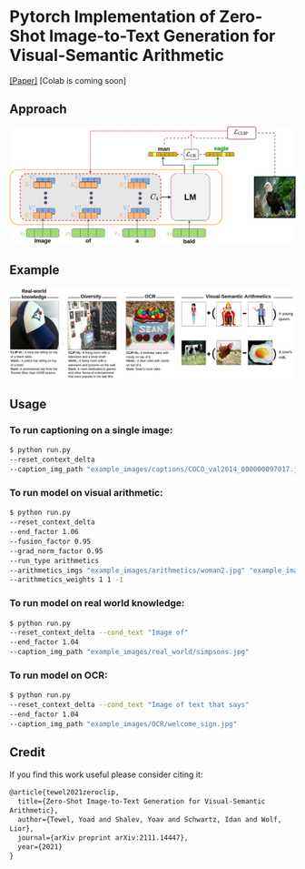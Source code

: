 # Pytorch Implementation of Zero-Shot Image-to-Text Generation for Visual-Semantic Arithmetic
[[Paper]](https://arxiv.org/abs/2111.14447) [Colab is coming soon]

## Approach
![](git_images/Architecture.jpg)

## Example
![](git_images/teaser.jpg)

## Usage

### To run captioning on a single image:

```bash
$ python run.py 
--reset_context_delta
--caption_img_path "example_images/captions/COCO_val2014_000000097017.jpg"
```

### To run model on visual arithmetic:

```bash
$ python run.py 
--reset_context_delta
--end_factor 1.06
--fusion_factor 0.95
--grad_norm_factor 0.95
--run_type arithmetics
--arithmetics_imgs "example_images/arithmetics/woman2.jpg" "example_images/arithmetics/king2.jpg" "example_images/arithmetics/man2.jpg"
--arithmetics_weights 1 1 -1
```

### To run model on real world knowledge:

```bash
$ python run.py
--reset_context_delta --cond_text "Image of" 
--end_factor 1.04 
--caption_img_path "example_images/real_world/simpsons.jpg"
```

### To run model on OCR:

```bash
$ python run.py
--reset_context_delta --cond_text "Image of text that says" 
--end_factor 1.04 
--caption_img_path "example_images/OCR/welcome_sign.jpg"
```

## Credit
If you find this work useful please consider citing it:
```
@article{tewel2021zeroclip,
  title={Zero-Shot Image-to-Text Generation for Visual-Semantic Arithmetic},
  author={Tewel, Yoad and Shalev, Yoav and Schwartz, Idan and Wolf, Lior},
  journal={arXiv preprint arXiv:2111.14447},
  year={2021}
}
```
